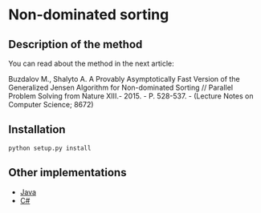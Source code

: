 # Non-dominated sorting

## Description of the method

You can read about the method in the next article:

Buzdalov M., Shalyto A. A Provably Asymptotically Fast Version of the Generalized Jensen Algorithm for Non-dominated Sorting  // Parallel Problem Solving from Nature XIII.- 2015. - P. 528-537. - (Lecture Notes on Computer Science; 8672)

## Installation

`python setup.py install`

## Other implementations

* [Java](https://github.com/mbuzdalov/non-dominated-sorting)
* [C#](https://github.com/KernelA/nds)
